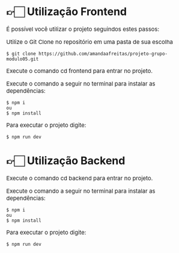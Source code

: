 
# 👉🏻 Utilização Frontend

<p style="font-size: 15px">É possível você utilizar o  projeto seguindos estes passos:</p>
<p style="font-size: 15px">Utilize o Git Clone no repositório em uma pasta de sua escolha</p>


```
$ git clone https://github.com/amandaafreitas/projeto-grupo-modulo05.git
```


<p style="font-size: 15px">Execute o comando  cd frontend para entrar no projeto.</p>


<p style="font-size: 15px">Execute o comando a seguir no terminal para instalar as dependências:</p>

```
$ npm i
ou
$ npm install
```


<p style="font-size: 15px">Para executar o projeto digite:</p>

```
$ npm run dev

```
# 👉🏻 Utilização Backend

<p style="font-size: 15px">Execute o comando  cd backend para entrar no projeto.</p>


<p style="font-size: 15px">Execute o comando a seguir no terminal para instalar as dependências:</p>

```
$ npm i
ou
$ npm install
```


<p style="font-size: 15px">Para executar o projeto digite:</p>

```
$ npm run dev

```
